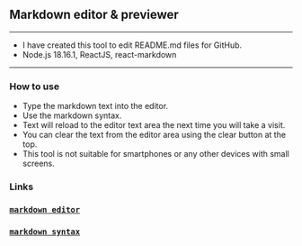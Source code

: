 ## Markdown editor & previewer
---
- I have created this tool to edit README.md files for GitHub.
- Node.js 18.16.1, ReactJS, react-markdown   
---

### How to use

- Type the markdown text into the editor.
- Use the markdown syntax.
- Text will reload to the editor text area the next time you will take a visit.
- You can clear the text from the editor area using the clear button at the top.
- This tool is not suitable for smartphones or any other devices with small screens.

### Links

### [`markdown editor`](https://markdown-editor.up.railway.app/)

### [`markdown syntax`](https://www.markdownguide.org/basic-syntax/)